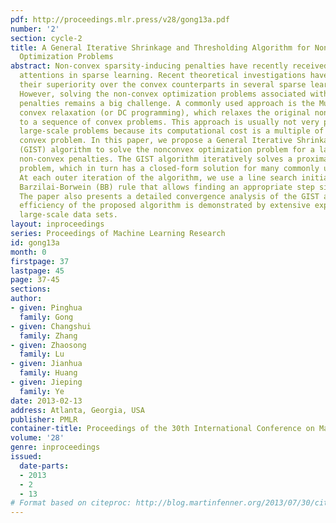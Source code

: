 ```yaml
---
pdf: http://proceedings.mlr.press/v28/gong13a.pdf
number: '2'
section: cycle-2
title: A General Iterative Shrinkage and Thresholding Algorithm for Non-convex Regularized
  Optimization Problems
abstract: Non-convex sparsity-inducing penalties have recently received considerable
  attentions in sparse learning. Recent theoretical investigations have demonstrated
  their superiority over the convex counterparts in several sparse learning settings.
  However, solving the non-convex optimization problems associated with non-convex
  penalties remains a big challenge. A commonly used approach is the Multi-Stage (MS)
  convex relaxation (or DC programming), which relaxes the original non-convex problem
  to a sequence of convex problems. This approach is usually not very practical for
  large-scale problems because its computational cost is a multiple of solving a single
  convex problem. In this paper, we propose a General Iterative Shrinkage and Thresholding
  (GIST) algorithm to solve the nonconvex optimization problem for a large class of
  non-convex penalties. The GIST algorithm iteratively solves a proximal operator
  problem, which in turn has a closed-form solution for many commonly used penalties.
  At each outer iteration of the algorithm, we use a line search initialized by the
  Barzilai-Borwein (BB) rule that allows finding an appropriate step size quickly.
  The paper also presents a detailed convergence analysis of the GIST algorithm. The
  efficiency of the proposed algorithm is demonstrated by extensive experiments on
  large-scale data sets.
layout: inproceedings
series: Proceedings of Machine Learning Research
id: gong13a
month: 0
firstpage: 37
lastpage: 45
page: 37-45
sections: 
author:
- given: Pinghua
  family: Gong
- given: Changshui
  family: Zhang
- given: Zhaosong
  family: Lu
- given: Jianhua
  family: Huang
- given: Jieping
  family: Ye
date: 2013-02-13
address: Atlanta, Georgia, USA
publisher: PMLR
container-title: Proceedings of the 30th International Conference on Machine Learning
volume: '28'
genre: inproceedings
issued:
  date-parts:
  - 2013
  - 2
  - 13
# Format based on citeproc: http://blog.martinfenner.org/2013/07/30/citeproc-yaml-for-bibliographies/
---
```

